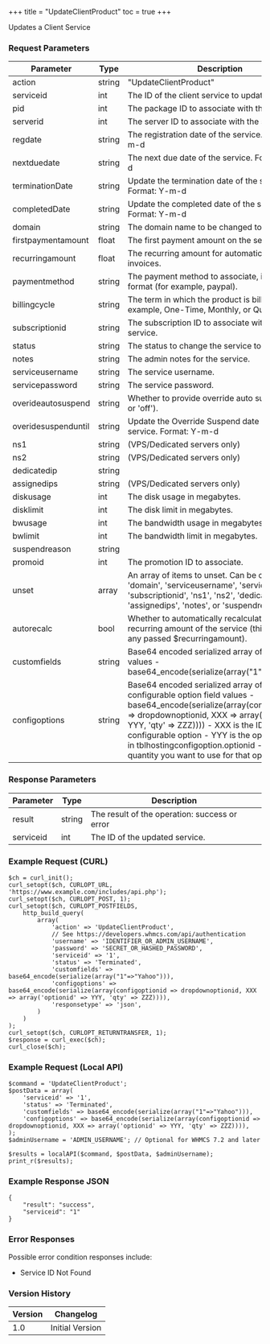 +++
title = "UpdateClientProduct"
toc = true
+++

Updates a Client Service

### Request Parameters

| Parameter | Type | Description | Required |
| --------- | ---- | ----------- | -------- |
| action | string | "UpdateClientProduct" | Required |
| serviceid | int | The ID of the client service to update. | Required |
| pid | int | The package ID to associate with the service. | Optional |
| serverid | int | The server ID to associate with the service. | Optional |
| regdate | string | The registration date of the service. Format: Y-m-d | Optional |
| nextduedate | string | The next due date of the service. Format: Y-m-d | Optional |
| terminationDate | string | Update the termination date of the service. Format: Y-m-d | Optional |
| completedDate | string | Update the completed date of the service. Format: Y-m-d | Optional |
| domain | string | The domain name to be changed to. | Optional |
| firstpaymentamount | float | The first payment amount on the service. | Optional |
| recurringamount | float | The recurring amount for automatic renewal invoices. | Optional |
| paymentmethod | string | The payment method to associate, in system format (for example, paypal). | Optional |
| billingcycle | string | The term in which the product is billed on (for example, One-Time, Monthly, or Quarterly). | Optional |
| subscriptionid | string | The subscription ID to associate with the service. | Optional |
| status | string | The status to change the service to. | Optional |
| notes | string | The admin notes for the service. | Optional |
| serviceusername | string | The service username. | Optional |
| servicepassword | string | The service password. | Optional |
| overideautosuspend | string | Whether to provide override auto suspend ('on' or 'off'). | Optional |
| overidesuspenduntil | string | Update the Override Suspend date of the service. Format: Y-m-d | Optional |
| ns1 | string | (VPS/Dedicated servers only) | Optional |
| ns2 | string | (VPS/Dedicated servers only) | Optional |
| dedicatedip | string |  | Optional |
| assignedips | string | (VPS/Dedicated servers only) | Optional |
| diskusage | int | The disk usage in megabytes. | Optional |
| disklimit | int | The disk limit in megabytes. | Optional |
| bwusage | int | The bandwidth usage in megabytes. | Optional |
| bwlimit | int | The bandwidth limit in megabytes. | Optional |
| suspendreason | string |  | Optional |
| promoid | int | The promotion ID to associate. | Optional |
| unset | array | An array of items to unset. Can be one of: 'domain', 'serviceusername', 'servicepassword', 'subscriptionid', 'ns1', 'ns2', 'dedicatedip', 'assignedips', 'notes', or 'suspendreason' | Optional |
| autorecalc | bool | Whether to automatically recalculate the recurring amount of the service (this will ignore any passed $recurringamount). | Optional |
| customfields | string | Base64 encoded serialized array of custom field values - base64_encode(serialize(array("1"=>"Yahoo"))); | Optional |
| configoptions | string | Base64 encoded serialized array of configurable option field values - base64_encode(serialize(array(configoptionid => dropdownoptionid, XXX => array('optionid' => YYY, 'qty' => ZZZ)))) - XXX is the ID of the configurable option - YYY is the optionid found in tblhostingconfigoption.optionid - ZZZ is the quantity you want to use for that option | Optional |

### Response Parameters

| Parameter | Type | Description |
| --------- | ---- | ----------- |
| result | string | The result of the operation: success or error |
| serviceid | int | The ID of the updated service. |


### Example Request (CURL)

```
$ch = curl_init();
curl_setopt($ch, CURLOPT_URL, 'https://www.example.com/includes/api.php');
curl_setopt($ch, CURLOPT_POST, 1);
curl_setopt($ch, CURLOPT_POSTFIELDS,
    http_build_query(
        array(
            'action' => 'UpdateClientProduct',
            // See https://developers.whmcs.com/api/authentication
            'username' => 'IDENTIFIER_OR_ADMIN_USERNAME',
            'password' => 'SECRET_OR_HASHED_PASSWORD',
            'serviceid' => '1',
            'status' => 'Terminated',
            'customfields' => base64_encode(serialize(array("1"=>"Yahoo"))),
            'configoptions' => base64_encode(serialize(array(configoptionid => dropdownoptionid, XXX => array('optionid' => YYY, 'qty' => ZZZ)))),
            'responsetype' => 'json',
        )
    )
);
curl_setopt($ch, CURLOPT_RETURNTRANSFER, 1);
$response = curl_exec($ch);
curl_close($ch);
```


### Example Request (Local API)

```
$command = 'UpdateClientProduct';
$postData = array(
    'serviceid' => '1',
    'status' => 'Terminated',
    'customfields' => base64_encode(serialize(array("1"=>"Yahoo"))),
    'configoptions' => base64_encode(serialize(array(configoptionid => dropdownoptionid, XXX => array('optionid' => YYY, 'qty' => ZZZ)))),
);
$adminUsername = 'ADMIN_USERNAME'; // Optional for WHMCS 7.2 and later

$results = localAPI($command, $postData, $adminUsername);
print_r($results);
```


### Example Response JSON

```
{
    "result": "success",
    "serviceid": "1"
}
```


### Error Responses

Possible error condition responses include:

* Service ID Not Found


### Version History

| Version | Changelog |
| ------- | --------- |
| 1.0 | Initial Version |
